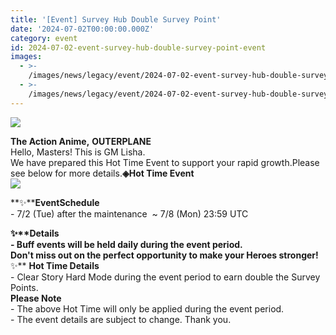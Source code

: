 ```yaml
---
title: '[Event] Survey Hub Double Survey Point'
date: '2024-07-02T00:00:00.000Z'
category: event
id: 2024-07-02-event-survey-hub-double-survey-point-event
images:
  - >-
    /images/news/legacy/event/2024-07-02-event-survey-hub-double-survey-point-event/7e348ad272f448309f2c2555bf05ed29.webp
  - >-
    /images/news/legacy/event/2024-07-02-event-survey-hub-double-survey-point-event/bce8f2bc5c1647e6992100b168bcdbd3.webp
---
```


![](/images/news/legacy/event/2024-07-02-event-survey-hub-double-survey-point-event/7e348ad272f448309f2c2555bf05ed29.webp)  

**The Action Anime,** **OUTERPLANE**  
Hello, Masters! This is GM Lisha.  
We have prepared this Hot Time Event to support your rapid growth.Please see below for more details.**◈Hot Time Event**  
![](/images/news/legacy/event/2024-07-02-event-survey-hub-double-survey-point-event/bce8f2bc5c1647e6992100b168bcdbd3.webp)  
  
**✨****EventSchedule**  
\- 7/2 (Tue) after the maintenance  ~ 7/8 (Mon) 23:59 UTC

  
**✨****Details**  
\- Buff events will be held daily during the event period.  
Don't miss out on the perfect opportunity to make your Heroes stronger!**✨** **Hot Time Details**  
\- Clear Story Hard Mode during the event period to earn double the Survey Points.  
**Please Note**  
\- The above Hot Time will only be applied during the event period.  
\- The event details are subject to change. Thank you.
